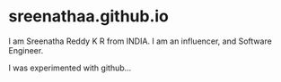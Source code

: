 # sreenathaa.github.io
I am Sreenatha Reddy K R from INDIA. I am an influencer, and Software Engineer.

I was experimented with github...
